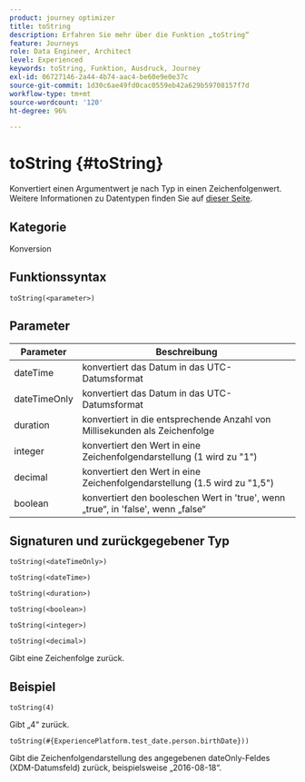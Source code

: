 ```yaml
---
product: journey optimizer
title: toString
description: Erfahren Sie mehr über die Funktion „toString“
feature: Journeys
role: Data Engineer, Architect
level: Experienced
keywords: toString, Funktion, Ausdruck, Journey
exl-id: 06727146-2a44-4b74-aac4-be60e9e0e37c
source-git-commit: 1d30c6ae49fd0cac0559eb42a629b59708157f7d
workflow-type: tm+mt
source-wordcount: '120'
ht-degree: 96%

---
```


# toString {#toString}

Konvertiert einen Argumentwert je nach Typ in einen Zeichenfolgenwert. Weitere Informationen zu Datentypen finden Sie auf [dieser Seite](../expression/data-types.md).

## Kategorie

Konversion

## Funktionssyntax

`toString(<parameter>)`

## Parameter

| Parameter | Beschreibung |
|--- |--- |
| dateTime | konvertiert das Datum in das UTC-Datumsformat |
| dateTimeOnly | konvertiert das Datum in das UTC-Datumsformat |
| duration | konvertiert in die entsprechende Anzahl von Millisekunden als Zeichenfolge |
| integer | konvertiert den Wert in eine Zeichenfolgendarstellung (1 wird zu &quot;1&quot;) |
| decimal | konvertiert den Wert in eine Zeichenfolgendarstellung (1.5 wird zu &quot;1,5&quot;) |
| boolean | konvertiert den booleschen Wert in &#39;true&#39;, wenn „true“, in &#39;false&#39;, wenn „false“ |

## Signaturen und zurückgegebener Typ

`toString(<dateTimeOnly>)`

`toString(<dateTime>)`

`toString(<duration>)`

`toString(<boolean>)`

`toString(<integer>)`

`toString(<decimal>)`

Gibt eine Zeichenfolge zurück.

## Beispiel

`toString(4)`

Gibt „4“ zurück.

`toString(#{ExperiencePlatform.test_date.person.birthDate}))`

Gibt die Zeichenfolgendarstellung des angegebenen dateOnly-Feldes (XDM-Datumsfeld) zurück, beispielsweise „2016-08-18“.
